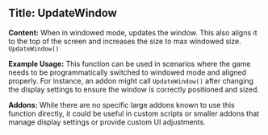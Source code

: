 ## Title: UpdateWindow

**Content:**
When in windowed mode, updates the window. This also aligns it to the top of the screen and increases the size to max windowed size.
`UpdateWindow()`

**Example Usage:**
This function can be used in scenarios where the game needs to be programmatically switched to windowed mode and aligned properly. For instance, an addon might call `UpdateWindow()` after changing the display settings to ensure the window is correctly positioned and sized.

**Addons:**
While there are no specific large addons known to use this function directly, it could be useful in custom scripts or smaller addons that manage display settings or provide custom UI adjustments.